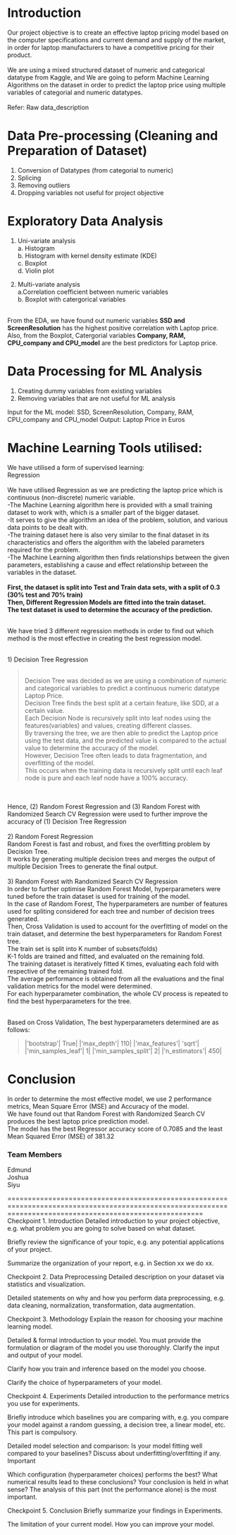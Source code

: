 # Introduction
Our project objective is to create an effective laptop pricing model based on the computer specifications and current demand and supply of the market, in order for laptop manufacturers to have a competitive pricing for their product. <br />
<br />
We are using a mixed structured dataset of numeric and categorical datatype from Kaggle, and We are going to peform Machine Learning Algorithms on the dataset in order to predict the laptop price using multiple variables of categorial and numeric datatypes. <br />
<br />  Refer: Raw data_description <br />

# Data Pre-processing (Cleaning and Preparation of Dataset) 
1) Conversion of Datatypes (from categorial to numeric)
2) Splicing
3) Removing outliers
4) Dropping variables not useful for project objective

# Exploratory Data Analysis
1) Uni-variate analysis
<br /> a. Histogram
<br /> b. Histogram with kernel density estimate (KDE)
<br /> c. Boxplot
<br /> d. Violin plot
  
2) Multi-variate analysis
<br /> a.Correlation coefficient between numeric variables
<br /> b. Boxplot with catergorical variables
  
<br />From the EDA, we have found out numeric variables **SSD and ScreenResolution** has the highest positive correlation with Laptop price.
<br />Also, from the Boxplot, Catergorial variables **Company, RAM, CPU_company and CPU_model** are the best predictors for Laptop price.

# Data Processing for ML Analysis
1. Creating dummy variables from existing variables
2. Removing variables that are not useful for ML analysis

Input for the ML model: SSD, ScreenResolution, Company, RAM, CPU_company and CPU_model
Output: Laptop Price in Euros

# Machine Learning Tools utilised:
We have utilised a form of supervised learning: 
<br />Regression
<br />
<br />We have utilised Regression as we are predicting the laptop price which is continuous (non-discrete) numeric variable.
<br />-The Machine Learning algorithm here is provided with a small training dataset to work with, which is a smaller part of the bigger dataset.
<br />-It serves to give the algorithm an idea of the problem, solution, and various data points to be dealt with.
<br />-The training dataset here is also very similar to the final dataset in its characteristics and offers the algorithm with the labeled parameters required for the problem.
<br />-The Machine Learning algorithm then finds relationships between the given parameters, establishing a cause and effect relationship between the variables in the dataset.
<br />
<br />
**First, the dataset is split into Test and Train data sets, with a split of 0.3 (30% test and 70% train)
<br />Then, Different Regression Models are fitted into the train dataset.
<br />The test dataset is used to determine the accuracy of the prediction.**

<br />We have tried 3 different regression methods in order to find out which method is the most effective in creating the best regression model.

<br />1) Decision Tree Regression
><br />Decision Tree was decided as we are using a combination of numeric and categorical variables to predict a continuous numeric datatype Laptop Price.
><br />Decision Tree finds the best split at a certain feature, like SDD, at a certain value.
><br />Each Decision Node is recursively split into leaf nodes using the features(variables) and values, creating different classes.
><br />By traversing the tree, we are then able to predict the Laptop price using the test data, and the predicted value is compared to the actual value to determine the accuracy of the model.
><br />However, Decision Tree often leads to data fragmentation, and overfitting of the model.
><br />This occurs when the training data is recursively split until each leaf node is pure and each leaf node have a 100% accuracy.
<br />
<br />Hence, (2) Random Forest Regression and (3) Random Forest with Randomized Search CV Regression were used to further improve the accuracy of (1) Decision Tree Regression

<br />
<br />2) Random Forest Regression
<br />Random Forest is fast and robust, and fixes the overfitting problem by Decision Tree.
<br />It works by generating multiple decision trees and merges the output of multiple Decision Trees to generate the final output.
<br />
<br />3) Random Forest with Randomized Search CV Regression
<br />In order to further optimise Random Forest Model, hyperparameters were tuned before the train dataset is used for training of the model.
<br />In the case of Random Forest, The hyperparameters are number of features used for spliting considered for each tree and number of decision trees generated.
<br />Then, Cross Validation is used to account for the overfitting of model on the train dataset, and determine the best hyperparameters for Random Forest tree.
<br />The train set is split into K number of subsets(folds)
<br />K-1 folds are trained and fitted, and evaluated on the remaining fold.
<br />The training dataset is iteratively fitted K times, evaluating each fold with respective of the remaining trained fold.
<br />The average performance is obtained from all the evaluations and the final validation metrics for the model were determined.
<br />For each hyperparameter combination, the whole CV process is repeated to find the best hyperparameters for the tree.

<br />Based on Cross Validation, 
The best hyperparameters determined are as follows:
 >|'bootstrap'| True|
 >|'max_depth'| 110|
 >|'max_features'| 'sqrt'|
 >|'min_samples_leaf'| 1|
 >|'min_samples_split'| 2|
 >|'n_estimators'| 450|





# Conclusion
In order to determine the most effective model, we use 2 performance metrics, Mean Square Error (MSE) and Accuracy of the model.
<br />We have found out that Random Forest with Randomized Search CV produces the best laptop price prediction model.
<br />The model has the best Regressor accuracy score of 0.7085 and the least Mean Squared Error (MSE) of 381.32


### Team Members
Edmund
<br /> Joshua
<br /> Siyu
<br />

============================================================================================================================================================  
Checkpoint 1. Introduction Detailed introduction to your project objective, e.g. what problem you are going to solve based on what dataset.

Briefly review the significance of your topic, e.g. any potential applications of your project.

Summarize the organization of your report, e.g. in Section xx we do xx.

Checkpoint 2. Data Preprocessing Detailed description on your dataset via statistics and visualization.

Detailed statements on why and how you perform data preprocessing, e.g. data cleaning, normalization, transformation, data augmentation.

Checkpoint 3. Methodology Explain the reason for choosing your machine learning model.

Detailed & formal introduction to your model. You must provide the formulation or diagram of the model you use thoroughly. Clarify the input and output of your model.

Clarify how you train and inference based on the model you choose.

Clarify the choice of hyperparameters of your model.

Checkpoint 4. Experiments Detailed introduction to the performance metrics you use for experiments.

Briefly introduce which baselines you are comparing with, e.g. you compare your model against a random guessing, a decision tree, a linear model, etc. This part is compulsory.

Detailed model selection and comparison: Is your model fitting well compared to your baselines? Discuss about underfitting/overfitting if any. Important

Which configuration (hyperparameter choices) performs the best? What numerical results lead to these conclusions? Your conclusion is held in what sense? The analysis of this part (not the performance alone) is the most important.

Checkpoint 5. Conclusion Briefly summarize your findings in Experiments.

The limitation of your current model. How you can improve your model.
